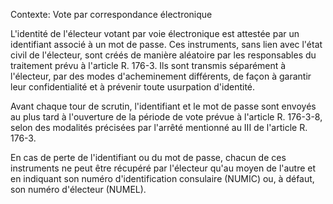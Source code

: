 Contexte: Vote par correspondance électronique

L'identité de l'électeur votant par voie électronique est attestée par un identifiant associé à un mot de passe. Ces instruments, sans lien avec l'état civil de l'électeur, sont créés de manière aléatoire par les responsables du traitement prévu à l'article R. 176-3. Ils sont transmis séparément à l'électeur, par des modes d'acheminement différents, de façon à garantir leur confidentialité et à prévenir toute usurpation d'identité.

Avant chaque tour de scrutin, l'identifiant et le mot de passe sont envoyés au plus tard à l'ouverture de la période de vote prévue à l'article R. 176-3-8, selon des modalités précisées par l'arrêté mentionné au III de l'article R. 176-3.

En cas de perte de l'identifiant ou du mot de passe, chacun de ces instruments ne peut être récupéré par l'électeur qu'au moyen de l'autre et en indiquant son numéro d'identification consulaire (NUMIC) ou, à défaut, son numéro d'électeur (NUMEL).